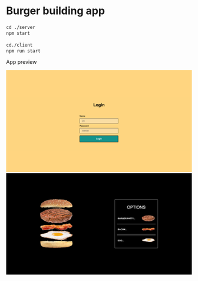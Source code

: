 # Burger building app

```
cd ./server
npm start

cd./client
npm run start
```

App preview

![img.png](img.png)
![img_1.png](img_1.png)
